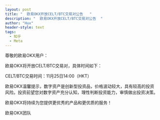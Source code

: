 ```yaml
---
layout: post
title: "  欧易OKX开放CELT/BTC交易对公告   "
description: "  欧易OKX开放CELT/BTC交易对公告  "
author: "Hux"
header-style: text
tags:
  - 知乎
  - Meta
---
```

尊敬的欧易OKX用户：

欧易OKX将开放CELT/BTC交易对，具体时间如下：

CELT/BTC交易时间：11月25日14:00（HKT）

欧易OKX温馨提示，数字资产是创新型投资品，价格波动较大，具有较高的投资风险。投资前望您对数字资产充分认知，理性判断投资能力，审慎做出投资决策。

欧易OKX将持续为您提供更优秀的产品和更优质的服务！

欧易OKX团队
